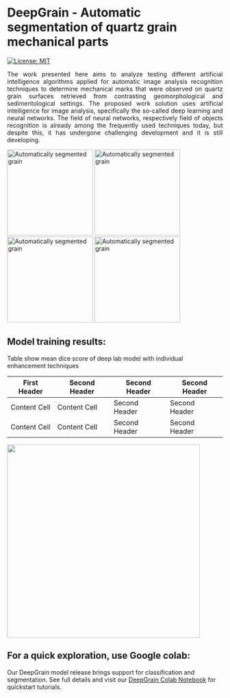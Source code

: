 # DeepGrain - Automatic segmentation of quartz grain mechanical parts

[![License: MIT](https://img.shields.io/badge/License-MIT-yellow.svg)](https://opensource.org/licenses/MIT)

<p align="justify">The work presented here aims to analyze testing different artificial intelligence algorithms applied for automatic image analysis recognition techniques to determine mechanical marks that were observed on quartz grain surfaces retrieved from contrasting geomorphological and sedimentological settings. The proposed work solution uses artificial intelligence for image analysis, specifically the so-called deep learning and neural networks. The field of neural networks, respectively field of objects recognition is already among the frequently used techniques today, but despite this, it has undergone challenging development and it is still developing.</p>
<!-- This repository contains codes for automatic segmentation of quartz grain mechanical parts. -->

<p float="center">
  <img src="./visualizations/QA_15a_48.png" alt="Automatically segmented grain" width="200" />
  <img src="https://drive.google.com/uc?id=1qN6UIIyRpZsqyo6S6vHToXO6CpDf7pMc" alt="Automatically segmented grain" width="200" />
  <img src="https://drive.google.com/uc?id=1AU7n23PQrqs4uHvZoQ4qoOJBMPTXludA" alt="Automatically segmented grain" width="200" />
  <img src="https://drive.google.com/uc?id=1GJUO66UIcWHYjG6vtTkHlfivclmC7FwN" alt="Automatically segmented grain" width="200" />
</p>

## <b>Model training results:</b>
<p float="center">
  Table show mean dice score of deep lab model with individual enhancement techniques
  
| First Header  | Second Header | Second Header | Second Header |
| ------------- | ------------- | ------------- | ------------- |
| Content Cell  | Content Cell  | Second Header | Second Header |
| Content Cell  | Content Cell  | Second Header | Second Header |
  
  <img src="https://drive.google.com/uc?id=111CplHMLXiyaWmJYuz-fmY6HSdNxoDAn" width="450" />
</p>

## For a quick exploration, use Google colab:
Our DeepGrain model release brings support for classification and segmentation. See full details and visit our [DeepGrain Colab Notebook](https://colab.research.google.com/github/Ajders1/deepgrain/blob/main/inference.ipynb) for quickstart tutorials.
